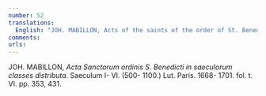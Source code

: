 ```yaml
---
number: 52
translations:
  English: "JOH. MABILLON, Acts of the saints of the order of St. Benedict arranged by centuries. Centuries I-VI. (500-1100.) Lut. Paris. 1668- 1701. See Vol. VI. pp. 353, 431. [Trans. J. Bain]"
comments:
urls:
---
```


JOH. MABILLON, <em>Acta Sanctorum ordinis S. Benedicti in saeculorum classes distributa</em>. Saeculum I- VI. (500- 1100.) Lut. Paris. 1668- 1701. fol. t. VI. pp. 353, 431.

